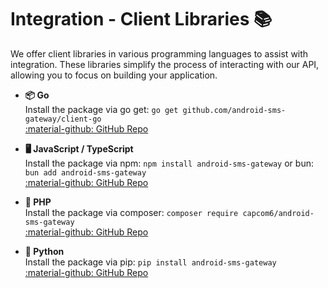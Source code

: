 # Integration - Client Libraries 📚

We offer client libraries in various programming languages to assist with integration. These libraries simplify the process of interacting with our API, allowing you to focus on building your application.

<div class="grid cards" markdown>

- **📦 Go**  
    Install the package via go get: `go get github.com/android-sms-gateway/client-go`  
    [:material-github: GitHub Repo](https://github.com/android-sms-gateway/client-go)

- **🖥️ JavaScript / TypeScript**  
    Install the package via npm: `npm install android-sms-gateway` or bun: `bun add android-sms-gateway`  
    [:material-github: GitHub Repo](https://github.com/android-sms-gateway/client-ts)

- **📝 PHP**  
    Install the package via composer: `composer require capcom6/android-sms-gateway`  
    [:material-github: GitHub Repo](https://github.com/android-sms-gateway/client-php)    

- **🐍 Python**  
    Install the package via pip: `pip install android-sms-gateway`  
    [:material-github: GitHub Repo](https://github.com/android-sms-gateway/client-py)
    
</div>
